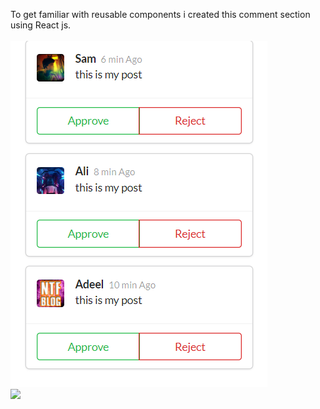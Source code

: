 To get familiar with reusable components i created this comment section using React js.
<br> <br>
<img src="screenshot/1.png" />
<br>
<img src="screenshot/2.png" />
